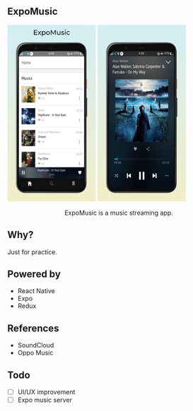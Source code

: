 ## ExpoMusic

<img width="200" height="400" src="https://github.com/KhineKyaw/ExpoMusic/blob/master/static/images/screen1.png?raw=true">
<img width="200" height="400" src="https://github.com/KhineKyaw/ExpoMusic/blob/master/static/images/screen2.png?raw=true">

<p align="center">ExpoMusic is a music streaming app.</p>


## Why?

Just for practice.

## Powered by

-  React Native
-  Expo
-  Redux

## References

- SoundCloud
- Oppo Music

## Todo

-  [ ] UI/UX improvement
-  [ ] Expo music server
